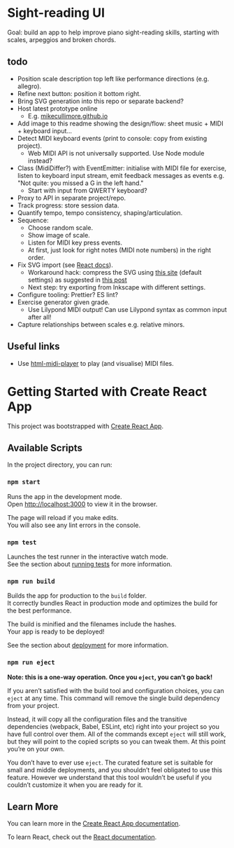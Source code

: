 # Sight-reading UI

Goal: build an app to help improve piano sight-reading skills, starting with scales, arpeggios and broken chords.

## todo

* Position scale description top left like performance directions (e.g. allegro).
* Refine next button: position it bottom right.
* Bring SVG generation into this repo or separate backend?
* Host latest prototype online
    * E.g. [mikecullimore.github.io](https://mikecullimore.github.io/)
* Add image to this readme showing the design/flow: sheet music + MIDI + keyboard input...
* Detect MIDI keyboard events (print to console: copy from existing project).
    * Web MIDI API is not universally supported. Use Node module instead?
* Class (MidiDiffer?) with EventEmitter: initialise with MIDI file for exercise, listen to keyboard input stream, emit feedback messages as events e.g. "Not quite: you missed a G in the left hand."
    * Start with input from QWERTY keyboard?
* Proxy to API in separate project/repo.
* Track progress: store session data.
* Quantify tempo, tempo consistency, shaping/articulation.
* Sequence:
    * Choose random scale.
    * Show image of scale.
    * Listen for MIDI key press events.
    * At first, just look for right notes (MIDI note numbers) in the right order.
* Fix SVG import (see [React docs](https://create-react-app.dev/docs/adding-images-fonts-and-files/#adding-svgs)).
    * Workaround hack: compress the SVG using [this site](https://jakearchibald.github.io/svgomg/) (default settings) as suggested in [this post](https://github.com/facebook/create-react-app/issues/11770)
    * Next step: try exporting from Inkscape with different settings.
* Configure tooling: Prettier? ES lint?
* Exercise generator given grade.
    * Use Lilypond MIDI output! Can use Lilypond syntax as common input after all!
* Capture relationships between scales e.g. relative minors.

## Useful links

* Use [html-midi-player](https://cifkao.github.io/html-midi-player/) to play (and visualise) MIDI files.

# Getting Started with Create React App

This project was bootstrapped with [Create React App](https://github.com/facebook/create-react-app).

## Available Scripts

In the project directory, you can run:

### `npm start`

Runs the app in the development mode.\
Open [http://localhost:3000](http://localhost:3000) to view it in the browser.

The page will reload if you make edits.\
You will also see any lint errors in the console.

### `npm test`

Launches the test runner in the interactive watch mode.\
See the section about [running tests](https://facebook.github.io/create-react-app/docs/running-tests) for more information.

### `npm run build`

Builds the app for production to the `build` folder.\
It correctly bundles React in production mode and optimizes the build for the best performance.

The build is minified and the filenames include the hashes.\
Your app is ready to be deployed!

See the section about [deployment](https://facebook.github.io/create-react-app/docs/deployment) for more information.

### `npm run eject`

**Note: this is a one-way operation. Once you `eject`, you can’t go back!**

If you aren’t satisfied with the build tool and configuration choices, you can `eject` at any time. This command will remove the single build dependency from your project.

Instead, it will copy all the configuration files and the transitive dependencies (webpack, Babel, ESLint, etc) right into your project so you have full control over them. All of the commands except `eject` will still work, but they will point to the copied scripts so you can tweak them. At this point you’re on your own.

You don’t have to ever use `eject`. The curated feature set is suitable for small and middle deployments, and you shouldn’t feel obligated to use this feature. However we understand that this tool wouldn’t be useful if you couldn’t customize it when you are ready for it.

## Learn More

You can learn more in the [Create React App documentation](https://facebook.github.io/create-react-app/docs/getting-started).

To learn React, check out the [React documentation](https://reactjs.org/).

